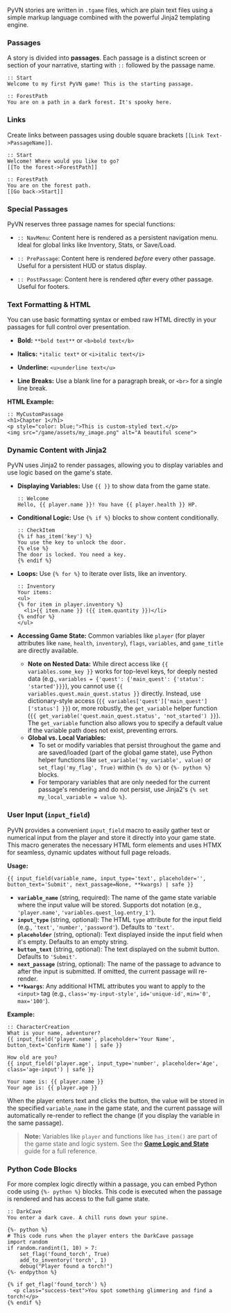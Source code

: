 PyVN stories are written in `.tgame` files, which are plain text files using a simple markup language combined with the powerful Jinja2 templating engine.

### Passages

A story is divided into **passages**. Each passage is a distinct screen or section of your narrative, starting with `::` followed by the passage name.

```
:: Start
Welcome to my first PyVN game! This is the starting passage.

:: ForestPath
You are on a path in a dark forest. It's spooky here.
```

### Links

Create links between passages using double square brackets `[[Link Text->PassageName]]`.

```
:: Start
Welcome! Where would you like to go?
[[To the forest->ForestPath]]

:: ForestPath
You are on the forest path.
[[Go back->Start]]
```

### Special Passages

PyVN reserves three passage names for special functions:

- `:: NavMenu`: Content here is rendered as a persistent navigation menu. Ideal for global links like Inventory, Stats, or Save/Load.
    
- `:: PrePassage`: Content here is rendered _before_ every other passage. Useful for a persistent HUD or status display.
    
- `:: PostPassage`: Content here is rendered _after_ every other passage. Useful for footers.
    

### Text Formatting & HTML

You can use basic formatting syntax or embed raw HTML directly in your passages for full control over presentation.

- **Bold:** `**bold text**` or `<b>bold text</b>`
    
- **Italics:** `*italic text*` or `<i>italic text</i>`
    
- **Underline:** `<u>underline text</u>`
    
- **Line Breaks:** Use a blank line for a paragraph break, or `<br>` for a single line break.
    

**HTML Example:**

```
:: MyCustomPassage
<h1>Chapter 1</h1>
<p style="color: blue;">This is custom-styled text.</p>
<img src="/game/assets/my_image.png" alt="A beautiful scene">
```

### Dynamic Content with Jinja2

PyVN uses Jinja2 to render passages, allowing you to display variables and use logic based on the game's state.

- **Displaying Variables:** Use `{{ }}` to show data from the game state.
    
    ```
    :: Welcome
    Hello, {{ player.name }}! You have {{ player.health }} HP.
    ```
    
- **Conditional Logic:** Use `{% if %}` blocks to show content conditionally.
    
    ```
    :: CheckItem
    {% if has_item('key') %}
    You use the key to unlock the door.
    {% else %}
    The door is locked. You need a key.
    {% endif %}
    ```
    
- **Loops:** Use `{% for %}` to iterate over lists, like an inventory.
    
    ```
    :: Inventory
    Your items:
    <ul>
    {% for item in player.inventory %}
      <li>{{ item.name }} ({{ item.quantity }})</li>
    {% endfor %}
    </ul>
    ```
    

- **Accessing Game State:** Common variables like `player` (for player attributes like `name`, `health`, `inventory`), `flags`, `variables`, and `game_title` are directly available.
    *   **Note on Nested Data:** While direct access like `{{ variables.some_key }}` works for top-level keys, for deeply nested data (e.g., `variables = {'quest': {'main_quest': {'status': 'started'}}}`), you cannot use `{{ variables.quest.main_quest.status }}` directly. Instead, use dictionary-style access (`{{ variables['quest']['main_quest']['status'] }}`) or, more robustly, the `get_variable` helper function (`{{ get_variable('quest.main_quest.status', 'not_started') }}`). The `get_variable` function also allows you to specify a default value if the variable path does not exist, preventing errors.
    *   **Global vs. Local Variables:**
        *   To set or modify variables that persist throughout the game and are saved/loaded (part of the global game state), use Python helper functions like `set_variable('my_variable', value)` or `set_flag('my_flag', True)` within `{% do %}` or `{%- python %}` blocks.
        *   For temporary variables that are only needed for the current passage's rendering and do not persist, use Jinja2's `{% set my_local_variable = value %}`.

### User Input (`input_field`)

PyVN provides a convenient `input_field` macro to easily gather text or numerical input from the player and store it directly into your game state. This macro generates the necessary HTML form elements and uses HTMX for seamless, dynamic updates without full page reloads.

**Usage:**

```jinja
{{ input_field(variable_name, input_type='text', placeholder='', button_text='Submit', next_passage=None, **kwargs) | safe }}
```

*   **`variable_name`** (string, required): The name of the game state variable where the input value will be stored. Supports dot notation (e.g., `'player.name'`, `'variables.quest_log.entry_1'`).
*   **`input_type`** (string, optional): The HTML `type` attribute for the input field (e.g., `'text'`, `'number'`, `'password'`). Defaults to `'text'`.
*   **`placeholder`** (string, optional): Text displayed inside the input field when it's empty. Defaults to an empty string.
*   **`button_text`** (string, optional): The text displayed on the submit button. Defaults to `'Submit'`.
*   **`next_passage`** (string, optional): The name of the passage to advance to after the input is submitted. If omitted, the current passage will re-render.
*   **`**kwargs`**: Any additional HTML attributes you want to apply to the `<input>` tag (e.g., `class='my-input-style'`, `id='unique-id'`, `min='0'`, `max='100'`).

**Example:**

```jinja
:: CharacterCreation
What is your name, adventurer?
{{ input_field('player.name', placeholder='Your Name', button_text='Confirm Name') | safe }}

How old are you?
{{ input_field('player.age', input_type='number', placeholder='Age', class='age-input') | safe }}

Your name is: {{ player.name }}
Your age is: {{ player.age }}
```

When the player enters text and clicks the button, the value will be stored in the specified `variable_name` in the game state, and the current passage will automatically re-render to reflect the change (if you display the variable in the same passage).

> **Note:** Variables like `player` and functions like `has_item()` are part of the game state and logic system. See the [**Game Logic and State**](https://www.google.com/search?q=./04_Game_Logic_and_State.md "null") guide for a full reference.

### Python Code Blocks

For more complex logic directly within a passage, you can embed Python code using `{%- python %}` blocks. This code is executed when the passage is rendered and has access to the full game state.

```
:: DarkCave
You enter a dark cave. A chill runs down your spine.

{%- python %}
# This code runs when the player enters the DarkCave passage
import random
if random.randint(1, 10) > 7:
    set_flag('found_torch', True)
    add_to_inventory('torch', 1)
    debug("Player found a torch!")
{%- endpython %}

{% if get_flag('found_torch') %}
  <p class="success-text">You spot something glimmering and find a torch!</p>
{% endif %}
```